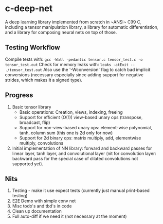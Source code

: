 # c-deep-net
A deep learning library implemented from scratch in ~ANSI~ C99 C, including a tensor manipulation library, a library for automatic differentiation, and a library for composing neural nets on top of those.
## Testing Workflow
Compile tests with: `gcc -Wall -pedantic tensor.c tensor_test.c -o tensor_test.out`
Check for memory leaks with: `leaks -atExit -- ./tensor_test.out`
Also use the '-Wconversion' flag to catch bad implicit conversions (necessary especially since adding support for negative strides, which makes it a signed type).
## Progress
1. Basic tensor library
   - Basic operations: Creation, views, indexing, freeing
   - Support for efficient (O(1)) view-based unary ops (transpose, broadcast, flip)
   - Support for non-view-based unary ops: element-wise polynomial, tanh, column sum (this one is 2d only for now)
   - Support for 2d binary ops: matrix multiply, add, elementwise multiply, convolutions
2. Initial implementation of NN library: forward and backward passes for linear layer, tanh layer, and convolutional layer (nit for convolution layer: backward pass for the special case of dilated convolutions not supported yet).
## Nits
1. Testing - make it use expect tests (currently just manual print-based testing)
2. E2E Demo with simple conv net
3. Misc todo's and tbd's in code
4. Clean up documentation
5. Full auto-diff if we need it (not necessary at the moment)

